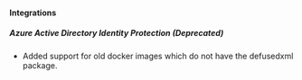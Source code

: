 
#### Integrations

##### Azure Active Directory Identity Protection  (Deprecated)

- Added support for old docker images which do not have the defusedxml package.
